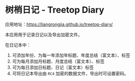 # 树梢日记 - Treetop Diary

应用地址：https://liangrongjia.github.io/treetop-diary/

本应用用于记录日记以及导出加密文件。

在日记本中：

1. 可添加年份、为每一年添加年标题、年度总结（富文本）、标签
2. 可为每月添加月标题、月度总结（富文本）、标签
3. 可为每日添加日标题、日记（富文本）标签
4. 可将日记本导出由 `RC4` 加密的数据文件，导出时可设置密码。

